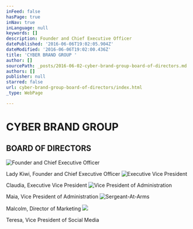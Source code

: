 ```yaml
---
inFeed: false
hasPage: true
inNav: true
inLanguage: null
keywords: []
description: Founder and Chief Executive Officer
datePublished: '2016-06-06T19:02:05.904Z'
dateModified: '2016-06-06T19:02:00.436Z'
title: 'CYBER BRAND GROUP '
author: []
sourcePath: _posts/2016-06-02-cyber-brand-group-board-of-directors.md
authors: []
publisher: null
starred: false
url: cyber-brand-group-board-of-directors/index.html
_type: WebPage

---
```

# CYBER BRAND GROUP 

## BOARD OF DIRECTORS
![Founder and Chief Executive Officer](https://the-grid-user-content.s3-us-west-2.amazonaws.com/9020f614-249a-4ffd-adc4-557da37d480c.jpg)

Lady Kiwi, Founder and Chief Executive Officer
![Executive Vice President](https://the-grid-user-content.s3-us-west-2.amazonaws.com/87b6ad0a-498e-4553-a72e-122959153f67.jpg)

Claudia, Executive Vice President
![Vice President of Administration](https://the-grid-user-content.s3-us-west-2.amazonaws.com/34488e06-f07f-4fa4-9a56-ec7486b3b02b.jpg)

Maia, Vice President of Administration
![Sergeant-At-Arms](https://the-grid-user-content.s3-us-west-2.amazonaws.com/6f9ad22d-09bd-4c55-a93a-34880b8f0b60.jpg)

Malcolm, Director of Marketing
![](https://the-grid-user-content.s3-us-west-2.amazonaws.com/1c7d65d7-1b54-4159-a461-d94dfb02b6c4.jpg)

Teresa, Vice President of Social Media